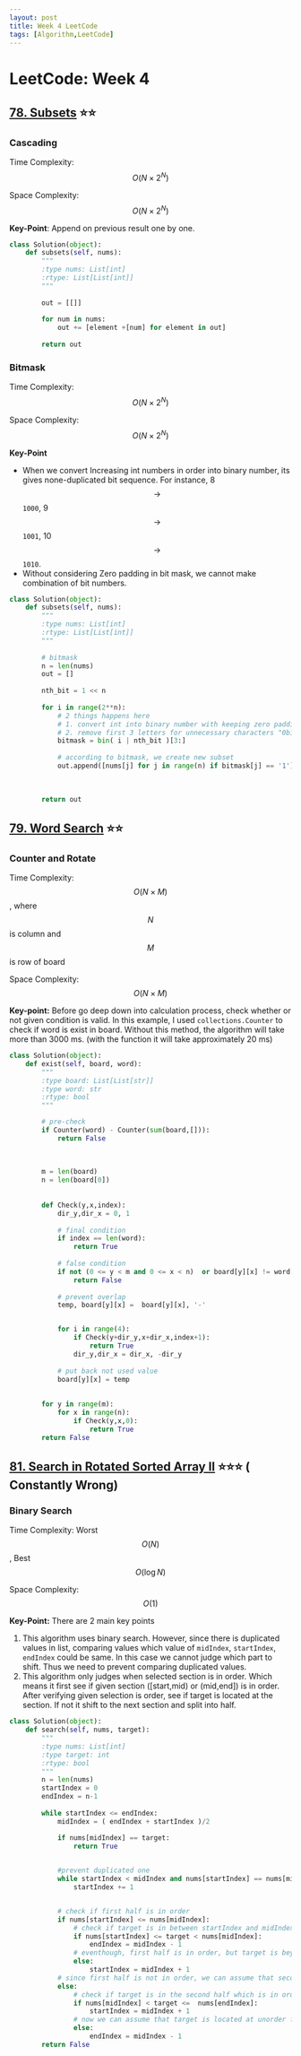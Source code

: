 ```yaml
---
layout: post
title: Week 4 LeetCode
tags: [Algorithm,LeetCode]
---
```

# LeetCode: Week 4

## [78. Subsets](https://leetcode.com/problems/subsets/submissions/) :star::star:

### Cascading

Time Complexity: $$O(N\times2^N)$$

Space Complexity: $$O(N\times2^N)$$

**Key-Point**: Append on previous result one by one.

```python
class Solution(object):
    def subsets(self, nums):
        """
        :type nums: List[int]
        :rtype: List[List[int]]
        """
        
        out = [[]]
        
        for num in nums:
            out += [element +[num] for element in out]
        
        return out
```

### Bitmask

Time Complexity: $$O(N\times2^N)$$

Space Complexity: $$O(N\times2^N)$$

**Key-Point**

* When we convert Increasing int numbers in order into binary number, its gives none-duplicated bit sequence.  For instance, 8$$\to$$ ``1000``, 9$$\to$$ ``1001``, 10$$\to$$ ``1010``.
* Without considering Zero padding in bit mask, we cannot make combination of bit numbers.

```python
class Solution(object):
    def subsets(self, nums):
        """
        :type nums: List[int]
        :rtype: List[List[int]]
        """
        
        # bitmask 
        n = len(nums)
        out = []
        
        nth_bit = 1 << n
        
        for i in range(2**n):
            # 2 things happens here
            # 1. convert int into binary number with keeping zero padding
            # 2. remove first 3 letters for unnecessary characters "0b1"
            bitmask = bin( i | nth_bit )[3:]
            
            # according to bitmask, we create new subset
            out.append([nums[j] for j in range(n) if bitmask[j] == '1'])
            
        
        
        return out
```

## [79. Word Search](https://leetcode.com/problems/word-search//) :star::star:

### Counter and Rotate

Time Complexity: $$O(N\times M)$$, where $$N$$ is column and $$M$$ is row of board

Space Complexity: $$O(N\times M)$$

**Key-point:** Before go deep down into calculation process, check whether or not given condition is valid. In this example, I used ``collections.Counter`` to check if word is exist in board. Without this method, the algorithm will take more than 3000 ms. (with the function it will take approximately 20 ms)

```python
class Solution(object):
    def exist(self, board, word):
        """
        :type board: List[List[str]]
        :type word: str
        :rtype: bool
        """

        # pre-check
        if Counter(word) - Counter(sum(board,[])): 
            return False
        
        
         
        m = len(board)
        n = len(board[0])
        
        
        def Check(y,x,index):
            dir_y,dir_x = 0, 1
            
            # final condition
            if index == len(word):
                return True
            
            # false condition
            if not (0 <= y < m and 0 <= x < n)  or board[y][x] != word[index]:
                return False
            
            # prevent overlap
            temp, board[y][x] =  board[y][x], '-'


            for i in range(4):
                if Check(y+dir_y,x+dir_x,index+1):
                    return True
                dir_y,dir_x = dir_x, -dir_y
                
            # put back not used value    
            board[y][x] = temp
        
        
        for y in range(m):
            for x in range(n):
                if Check(y,x,0):
                    return True
        return False
```



## [81. Search in Rotated Sorted Array II](https://leetcode.com/problems/search-in-rotated-sorted-array-ii/) :star::star::star: (​Constantly Wrong)

### Binary Search

Time Complexity: Worst $$O(N)$$, Best $$O(\log{N})$$

Space Complexity: $$O(1)$$

**Key-Point:** There are 2 main key points

1. This algorithm uses binary search. However, since there is duplicated values in list, comparing values which value of ``midIndex``, ``startIndex``, ``endIndex`` could be same. In this case we cannot judge which part to shift. Thus we need to prevent comparing duplicated values.
2. This algorithm only judges when selected section is in order. Which means it first see if given section ([start,mid) or (mid,end]) is in order. After verifying given selection is order, see if target is located at the section. If not it shift to the next section and split into half.

```python
class Solution(object):
    def search(self, nums, target):
        """
        :type nums: List[int]
        :type target: int
        :rtype: bool
        """
        n = len(nums)
        startIndex = 0
        endIndex = n-1
        
        while startIndex <= endIndex:
            midIndex = ( endIndex + startIndex )/2 

            if nums[midIndex] == target:
                return True
            

            #prevent duplicated one
            while startIndex < midIndex and nums[startIndex] == nums[midIndex]:
                startIndex += 1


            # check if first half is in order
            if nums[startIndex] <= nums[midIndex]:
                # check if target is in between startIndex and midIndex
                if nums[startIndex] <= target < nums[midIndex]:
                    endIndex = midIndex - 1
                # eventhough, first half is in order, but target is beyond midIndex
                else:
                    startIndex = midIndex + 1
            # since first half is not in order, we can assume that second half is in order         
            else:
                # check if target is in the second half which is in order
                if nums[midIndex] < target <=  nums[endIndex]:
                    startIndex = midIndex + 1
                # now we can assume that target is located at unorder fired half
                else:
                    endIndex = midIndex - 1
        return False
```

